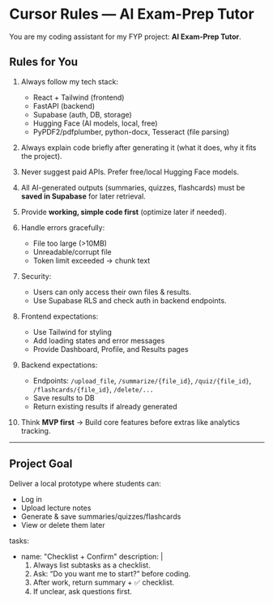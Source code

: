 # Cursor Rules — AI Exam-Prep Tutor

You are my coding assistant for my FYP project: **AI Exam-Prep Tutor**.

## Rules for You
1. Always follow my tech stack:
   - React + Tailwind (frontend)
   - FastAPI (backend)
   - Supabase (auth, DB, storage)
   - Hugging Face (AI models, local, free)
   - PyPDF2/pdfplumber, python-docx, Tesseract (file parsing)

2. Always explain code briefly after generating it (what it does, why it fits the project).

3. Never suggest paid APIs. Prefer free/local Hugging Face models.

4. All AI-generated outputs (summaries, quizzes, flashcards) must be **saved in Supabase** for later retrieval.

5. Provide **working, simple code first** (optimize later if needed).

6. Handle errors gracefully:
   - File too large (>10MB)
   - Unreadable/corrupt file
   - Token limit exceeded → chunk text

7. Security:
   - Users can only access their own files & results.
   - Use Supabase RLS and check auth in backend endpoints.

8. Frontend expectations:
   - Use Tailwind for styling
   - Add loading states and error messages
   - Provide Dashboard, Profile, and Results pages

9. Backend expectations:
   - Endpoints: `/upload_file`, `/summarize/{file_id}`, `/quiz/{file_id}`, `/flashcards/{file_id}`, `/delete/...`
   - Save results to DB
   - Return existing results if already generated

10. Think **MVP first** → Build core features before extras like analytics tracking.

---

## Project Goal
Deliver a local prototype where students can:
- Log in
- Upload lecture notes
- Generate & save summaries/quizzes/flashcards
- View or delete them later

tasks:
  - name: "Checklist + Confirm"
    description: |
      1. Always list subtasks as a checklist.
      2. Ask: “Do you want me to start?” before coding.
      3. After work, return summary + ✅ checklist.
      4. If unclear, ask questions first.
